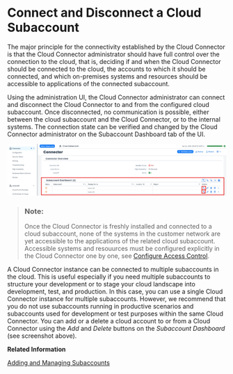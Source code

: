 <!-- loioe8f055e712434c90a4747c8f4d7ba2a4 -->

# Connect and Disconnect a Cloud Subaccount

The major principle for the connectivity established by the Cloud Connector is that the Cloud Connector administrator should have full control over the connection to the cloud, that is, deciding if and when the Cloud Connector should be connected to the cloud, the accounts to which it should be connected, and which on-premises systems and resources should be accessible to applications of the connected subaccount.

Using the administration UI, the Cloud Connector administrator can connect and disconnect the Cloud Connector to and from the configured cloud subaccount. Once disconnected, no communication is possible, either between the cloud subaccount and the Cloud Connector, or to the internal systems. The connection state can be verified and changed by the Cloud Connector administrator on the Subaccount Dashboard tab of the UI.

![](images/SCC_ConnectDisconnect_Subaccount_69b7935.png)

> ### Note:  
> Once the Cloud Connector is freshly installed and connected to a cloud subaccount, none of the systems in the customer network are yet accessible to the applications of the related cloud subaccount. Accessible systems and resouurces must be configured explicitly in the Cloud Connector one by one, see [Configure Access Control](configure-access-control-f42fe44.md).

A Cloud Connector instance can be connected to multiple subaccounts in the cloud. This is useful especially if you need multiple subaccounts to structure your development or to stage your cloud landscape into development, test, and production. In this case, you can use a single Cloud Connector instance for multiple subaccounts. However, we recommend that you do not use subaccounts running in productive scenarios and subaccounts used for development or test purposes within the same Cloud Connector. You can add or a delete a cloud account to or from a Cloud Connector using the *Add* and *Delete* buttons on the *Subaccount Dashboard* \(see screenshot above\).

**Related Information**  


[Adding and Managing Subaccounts](adding-and-managing-subaccounts-f16df12.md "Add and connect your SAP BTP subaccounts to the Cloud Connector.")

